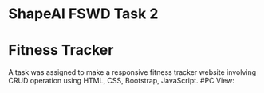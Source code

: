 # ShapeAI FSWD Task 2
# Fitness Tracker
A task was assigned to make a responsive fitness tracker website involving CRUD operation using HTML, CSS, Bootstrap, JavaScript.
#PC View:

